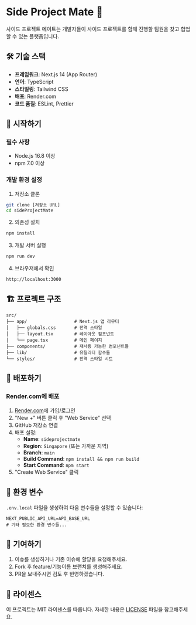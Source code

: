 # Side Project Mate 🚀

사이드 프로젝트 메이트는 개발자들이 사이드 프로젝트를 함께 진행할 팀원을 찾고 협업할 수 있는 플랫폼입니다.

## 🛠 기술 스택

- **프레임워크**: Next.js 14 (App Router)
- **언어**: TypeScript
- **스타일링**: Tailwind CSS
- **배포**: Render.com
- **코드 품질**: ESLint, Prettier

## 🚀 시작하기

### 필수 사항

- Node.js 16.8 이상
- npm 7.0 이상

### 개발 환경 설정

1. 저장소 클론
```bash
git clone [저장소 URL]
cd sideProjectMate
```

2. 의존성 설치
```bash
npm install
```

3. 개발 서버 실행
```bash
npm run dev
```

4. 브라우저에서 확인
```
http://localhost:3000
```

## 🏗 프로젝트 구조

```
src/
├── app/                  # Next.js 앱 라우터
│   ├── globals.css       # 전역 스타일
│   ├── layout.tsx        # 레이아웃 컴포넌트
│   └── page.tsx          # 메인 페이지
├── components/           # 재사용 가능한 컴포넌트들
├── lib/                  # 유틸리티 함수들
└── styles/               # 전역 스타일 시트
```

## 🚀 배포하기

### Render.com에 배포

1. [Render.com](https://render.com/)에 가입/로그인
2. "New +" 버튼 클릭 후 "Web Service" 선택
3. GitHub 저장소 연결
4. 배포 설정:
   - **Name**: `sideprojectmate`
   - **Region**: `Singapore` (또는 가까운 지역)
   - **Branch**: `main`
   - **Build Command**: `npm install && npm run build`
   - **Start Command**: `npm start`
5. "Create Web Service" 클릭

## 🔧 환경 변수

`.env.local` 파일을 생성하여 다음 변수들을 설정할 수 있습니다:

```
NEXT_PUBLIC_API_URL=API_BASE_URL
# 기타 필요한 환경 변수들...
```

## 🤝 기여하기

1. 이슈를 생성하거나 기존 이슈에 할당을 요청해주세요.
2. Fork 후 feature/기능이름 브랜치를 생성해주세요.
3. PR을 보내주시면 검토 후 반영하겠습니다.

## 📄 라이센스

이 프로젝트는 MIT 라이센스를 따릅니다. 자세한 내용은 [LICENSE](LICENSE) 파일을 참고해주세요.
